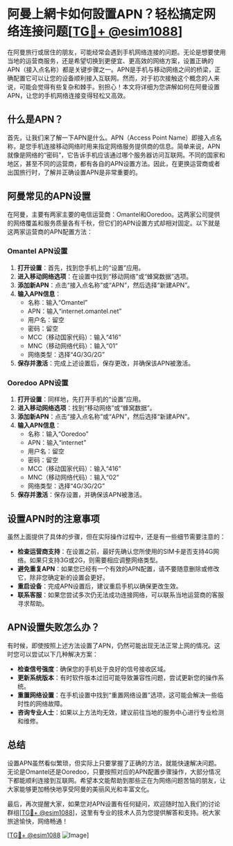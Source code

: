 # 阿曼上網卡如何設置APN？轻松搞定网络连接问题[[TG💪+ @esim1088](https://t.me/s/esim1088)]

在阿曼旅行或居住的朋友，可能经常会遇到手机网络连接的问题。无论是想要使用当地的运营商服务，还是希望切换到更便宜、更高效的网络方案，设置正确的APN（接入点名称）都是关键步骤之一。APN是手机与移动网络之间的桥梁，正确配置它可以让您的设备顺利接入互联网。然而，对于初次接触这个概念的人来说，可能会觉得有些复杂和棘手。别担心！本文将详细为您讲解如何在阿曼设置APN，让您的手机网络连接变得轻松又高效。

## 什么是APN？

首先，让我们来了解一下APN是什么。APN（Access Point Name）即接入点名称，是您手机连接移动网络时用来指定网络服务提供商的信息。简单来说，APN就像是网络的“密码”，它告诉手机应该通过哪个服务器访问互联网。不同的国家和地区，甚至不同的运营商，都有各自的APN设置方法。因此，在更换运营商或者出国旅行时，了解并正确设置APN是非常重要的。

## 阿曼常见的APN设置

在阿曼，主要有两家主要的电信运营商：Omantel和Ooredoo。这两家公司提供的网络覆盖和服务质量各有千秋，但它们的APN设置方式却相对固定。以下就是这两家运营商的APN配置方法：

### Omantel APN设置

1. **打开设置**：首先，找到您手机上的“设置”应用。
2. **进入移动网络选项**：在设置中找到“移动网络”或“蜂窝数据”选项。
3. **添加新APN**：点击“接入点名称”或“APN”，然后选择“新建APN”。
4. **输入APN信息**：
   - 名称：输入“Omantel”
   - APN：输入“internet.omantel.net”
   - 用户名：留空
   - 密码：留空
   - MCC（移动国家代码）：输入“416”
   - MNC（移动网络代码）：输入“01”
   - 网络类型：选择“4G/3G/2G”
5. **保存并激活**：完成上述设置后，保存更改，并确保该APN被激活。

### Ooredoo APN设置

1. **打开设置**：同样地，先打开手机的“设置”应用。
2. **进入移动网络选项**：找到“移动网络”或“蜂窝数据”。
3. **添加新APN**：点击“接入点名称”或“APN”，然后选择“新建APN”。
4. **输入APN信息**：
   - 名称：输入“Ooredoo”
   - APN：输入“internet”
   - 用户名：留空
   - 密码：留空
   - MCC（移动国家代码）：输入“416”
   - MNC（移动网络代码）：输入“02”
   - 网络类型：选择“4G/3G/2G”
5. **保存并激活**：保存设置，并确保该APN被激活。

## 设置APN时的注意事项

虽然上面提供了具体的步骤，但在实际操作过程中，还是有一些细节需要注意的：

- **检查运营商支持**：在设置之前，最好先确认您所使用的SIM卡是否支持4G网络。如果只支持3G或2G，则需要相应调整网络类型。
- **避免重复APN**：如果您已经有一个有效的APN配置，请不要随意删除或修改它，除非您确定新的设置会更好。
- **重启设备**：完成APN设置后，建议重启手机以确保更改生效。
- **联系客服**：如果您尝试多次仍无法成功连接网络，可以联系当地运营商的客服寻求帮助。

## APN设置失败怎么办？

有时候，即使按照上述方法设置了APN，仍然可能出现无法正常上网的情况。这时您可以尝试以下几种解决方案：

- **检查信号强度**：确保您的手机处于良好的信号接收区域。
- **更新系统版本**：有时软件版本过旧可能导致兼容性问题，尝试更新您的操作系统。
- **重置网络设置**：在手机设置中找到“重置网络设置”选项，这可能会解决一些临时性的网络故障。
- **咨询专业人士**：如果以上方法均无效，建议前往当地的服务中心进行专业检测和维修。

## 总结

设置APN虽然看似繁琐，但实际上只要掌握了正确的方法，就能快速解决问题。无论是Omantel还是Ooredoo，只要按照对应的APN配置步骤操作，大部分情况下都能顺利连接到互联网。希望本文能帮助到那些正在为网络问题苦恼的朋友，让大家能够更加畅快地享受阿曼的美丽风光和丰富文化。

最后，再次提醒大家，如果您对APN设置有任何疑问，欢迎随时加入我们的讨论群组[[TG💪+ @esim1088](https://t.me/s/esim1088)]，这里有专业的技术人员为您提供解答和支持。祝大家旅途愉快，网络畅通！

[[TG💪+ @esim1088](https://t.me/s/esim1088) ![Image](https://i.postimg.cc/4NQfJmqS/Snipaste-2025-05-13-00-14-12.png)]